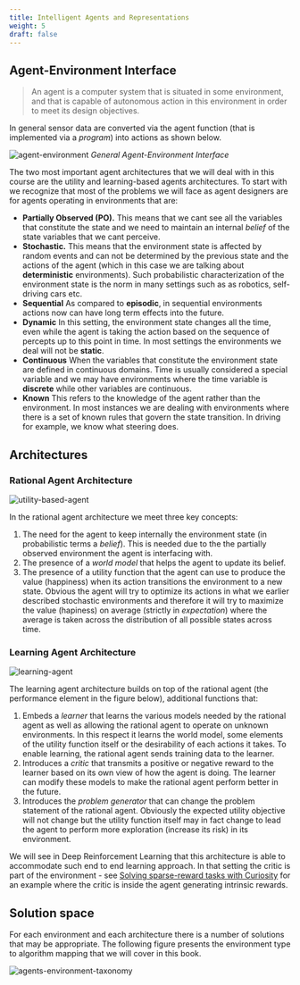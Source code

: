 ```yaml
---
title: Intelligent Agents and Representations 
weight: 5
draft: false
---
```


## Agent-Environment Interface

> An agent is a computer system that is situated in some environment, and that is capable of autonomous action in this environment in order to meet its design objectives.

In general sensor data are converted via the agent function (that is implemented via a _program_) into actions as shown below. 

![agent-environment](images/agent-environment.png)
*General Agent-Environment Interface*

The two most important agent architectures that we will deal with in this course are the utility and learning-based agents architectures. To start with we recognize that most of the problems we will face as agent designers are for agents operating in environments that are:

* **Partially Observed (PO).** This means that we cant see all the variables that constitute the state and we need to maintain an internal _belief_ of the state variables that we cant perceive. 
* **Stochastic.** This means that the environment state is affected by random events and can not be determined by the previous state and the actions of the agent (which in this case we are talking about **deterministic** environments). Such probabilistic characterization of the environment state is the norm in many settings such as as robotics, self-driving cars etc.  
* **Sequential** As compared to **episodic**, in sequential environments actions now can have long term effects into the future.
* **Dynamic** In this setting, the environment state  changes all the time, even while the agent is taking the action based on the sequence of percepts up to this point in time. In most settings the environments we deal will not be **static**. 
* **Continuous** When the variables that constitute the environment state are defined in continuous domains. Time is usually considered a special variable and we may have environments where the time variable is **discrete** while other variables are continuous. 
* **Known** This refers to the knowledge of the agent rather than the environment. In most instances we are dealing with environments where there is a set of known rules that govern the state transition. In driving for example, we know what steering does. 

## Architectures

### Rational Agent Architecture

![utility-based-agent](images/utility-based-agent.png)

In the rational agent architecture we meet three key concepts:

1. The need for the agent to keep internally the environment state (in probabilistic terms a _belief_). This is needed due to the the partially observed environment the agent is interfacing with. 
2. The presence of a _world model_ that helps the agent to update its belief.
3. The presence of a utility function that the agent can use to produce the value (happiness) when its action transitions the environment to a new state. Obvious the agent will try to optimize its actions in what we earlier described stochastic environments and therefore it will try to maximize the value (hapiness) on average (strictly in _expectation_) where the average is taken across the distribution of all possible states across time. 

### Learning Agent Architecture

![learning-agent](images/learning-agent.png)

The learning agent architecture builds on top of the rational agent (the performance element in the figure below), additional functions that:

1. Embeds a _learner_ that learns the various models needed by the rational agent as well as allowing the rational agent to operate on unknown environments. In this respect it learns the world model,  some elements of the utility function itself or the desirability of each actions it takes. To enable learning, the rational agent sends training data to the learner. 
2. Introduces a _critic_ that transmits a positive or negative reward to the learner based on its own view of how the agent is doing. The learner can modify these models to make the rational agent perform better in the future. 
3. Introduces the _problem generator_ that can change the problem statement of the rational agent. Obviously the expected utility objective will not change but the utility function itself may in fact change to lead the agent to perform more exploration (increase its risk) in its environment. 

We will see in Deep Reinforcement Learning that this architecture is able to accommodate such end to end learning approach. In that setting the critic is part of the environment - see [Solving sparse-reward tasks with Curiosity](https://blogs.unity3d.com/2018/06/26/solving-sparse-reward-tasks-with-curiosity/) for an example where the critic is inside the agent generating intrinsic rewards. 

## Solution space

For each environment and each architecture there is a number of solutions that may be appropriate. The following figure presents the environment type to algorithm mapping that we will cover in this book. 

![agents-environment-taxonomy](images/agents-environment-taxonomy.png)

